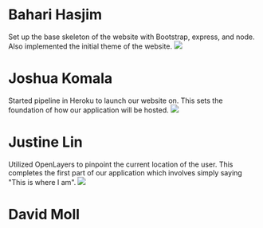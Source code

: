 # Bahari Hasjim
Set up the base skeleton of the website with Bootstrap, express, and node. Also implemented the initial theme of the website.
![](http://i.imgur.com/0P9cLKr.png?raw=true)

# Joshua Komala
Started pipeline in Heroku to launch our website on. This sets the foundation of how our application will be hosted.
![](http://i.imgur.com/PPU5syR.png?raw=true)

# Justine Lin
Utilized OpenLayers to pinpoint the current location of the user. This completes the first part of our application which involves simply saying "This is where I am".
![](http://i.imgur.com/t0OXJe4.jpg?raw=true)

# David Moll
